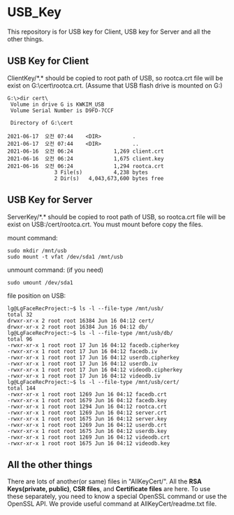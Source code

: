 # USB_Key
This repository is for USB key for Client, USB key for Server and all the other things.

## USB Key for Client
ClientKey/\*.\* should be copied to root path of USB, so rootca.crt file will be exist on G:\cert\rootca.crt. (Assume that USB flash drive is mounted on G:\)

	G:\>dir cert\
	 Volume in drive G is KWKIM_USB
	 Volume Serial Number is D9FD-7CCF

	 Directory of G:\cert

	2021-06-17  오전 07:44    <DIR>          .
	2021-06-17  오전 07:44    <DIR>          ..
	2021-06-16  오전 06:24             1,269 client.crt
	2021-06-16  오전 06:24             1,675 client.key
	2021-06-16  오전 06:24             1,294 rootca.crt
	               3 File(s)          4,238 bytes
	               2 Dir(s)   4,043,673,600 bytes free



## USB Key for Server
ServerKey/\*.\* should be copied to root path of USB, so rootca.crt file will be exist on USB:/cert/rootca.crt.
You must mount before copy the files.

mount command: 

    sudo mkdir /mnt/usb  
    sudo mount -t vfat /dev/sda1 /mnt/usb  
          
unmount command:  (if you need)
      
    sudo umount /dev/sda1

file position on USB:

	lg@LgFaceRecProject:~$ ls -l --file-type /mnt/usb/
	total 32
	drwxr-xr-x 2 root root 16384 Jun 16 04:12 cert/
	drwxr-xr-x 2 root root 16384 Jun 16 04:12 db/
	lg@LgFaceRecProject:~$ ls -l --file-type /mnt/usb/db/
	total 96
	-rwxr-xr-x 1 root root 17 Jun 16 04:12 facedb.cipherkey
	-rwxr-xr-x 1 root root 17 Jun 16 04:12 facedb.iv
	-rwxr-xr-x 1 root root 17 Jun 16 04:12 userdb.cipherkey
	-rwxr-xr-x 1 root root 17 Jun 16 04:12 userdb.iv
	-rwxr-xr-x 1 root root 17 Jun 16 04:12 videodb.cipherkey
	-rwxr-xr-x 1 root root 17 Jun 16 04:12 videodb.iv
	lg@LgFaceRecProject:~$ ls -l --file-type /mnt/usb/cert/
	total 144
	-rwxr-xr-x 1 root root 1269 Jun 16 04:12 facedb.crt
	-rwxr-xr-x 1 root root 1679 Jun 16 04:12 facedb.key
	-rwxr-xr-x 1 root root 1294 Jun 16 04:12 rootca.crt
	-rwxr-xr-x 1 root root 1269 Jun 16 04:12 server.crt
	-rwxr-xr-x 1 root root 1675 Jun 16 04:12 server.key
	-rwxr-xr-x 1 root root 1269 Jun 16 04:12 userdb.crt
	-rwxr-xr-x 1 root root 1675 Jun 16 04:12 userdb.key
	-rwxr-xr-x 1 root root 1269 Jun 16 04:12 videodb.crt
	-rwxr-xr-x 1 root root 1675 Jun 16 04:12 videodb.key

## All the other things
There are lots of another(or same) files in "AllKeyCert/".
All the **RSA Keys(private, public)**, **CSR files**, and **Certificate files** are here. To use these separately, you need to know a special OpenSSL command or use the OpenSSL API. We provide useful command at AllKeyCert/readme.txt file.

